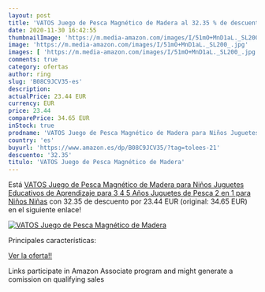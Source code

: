 ```yaml
---
layout: post
title: 'VATOS Juego de Pesca Magnético de Madera al 32.35 % de descuento'
date: 2020-11-30 16:42:55
thumbnailImage: 'https://m.media-amazon.com/images/I/51mO+MnD1aL._SL200_.jpg'
image: 'https://m.media-amazon.com/images/I/51mO+MnD1aL._SL200_.jpg'
images: [ 'https://m.media-amazon.com/images/I/51mO+MnD1aL._SL200_.jpg' ]
comments: true
category: ofertas
author: ring
slug: 'B08C9JCV35-es'
description:
actualPrice: 23.44 EUR
currency: EUR
price: 23.44
comparePrice: 34.65 EUR
inStock: true
prodname: 'VATOS Juego de Pesca Magnético de Madera para Niños Juguetes Educativos de Aprendizaje para 3 4 5 Años Juguetes de Pesca 2 en 1 para Niños Niñas'
country: 'es'
buyurl: 'https://www.amazon.es/dp/B08C9JCV35/?tag=tolees-21'
descuento: '32.35'
titulo: 'VATOS Juego de Pesca Magnético de Madera'
---
```


Está [VATOS Juego de Pesca Magnético de Madera para Niños Juguetes Educativos de Aprendizaje para 3 4 5 Años Juguetes de Pesca 2 en 1 para Niños Niñas](https://www.amazon.es/dp/B08C9JCV35/?tag=tolees-21) con 32.35 de descuento por 23.44 EUR (original: 34.65 EUR) en el siguiente enlace!

[![VATOS Juego de Pesca Magnético de Madera](https://m.media-amazon.com/images/I/51mO+MnD1aL._SL200_.jpg)](https://www.amazon.es/dp/B08C9JCV35/?tag=tolees-21)

Principales características:


[Ver la oferta!!](https://www.amazon.es/dp/B08C9JCV35/?tag=tolees-21)

Links participate in Amazon Associate program and might generate a comission on qualifying sales


